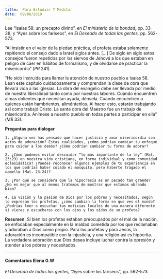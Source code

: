 ```yaml
---
title:  Para Estudiar Y Meditar
date:  09/08/2019
---
```


Lee “Isaías 58: un precepto divino”, en _El ministerio de la bondad_, pp. 33-38; y “Ayes sobre los fariseos”, en _El Deseado de todas las gentes,_ pp. 562-573.

“Al insistir en el valor de la piedad práctica, el profeta estaba solamente repitiendo el consejo dado a Israel siglos antes. [...] De siglo en siglo estos consejos fueron repetidos por los siervos de Jehová a los que estaban en peligro de caer en hábitos de formalismo, y de olvidarse de practicar la misericordia” (_PR_ 241).

“He sido instruida para llamar la atención de nuestro pueblo a Isaías 58. Lean este capítulo cuidadosamente y comprendan la clase de obra que llevará vida a las iglesias. La obra del evangelio debe ser llevada por medio de nuestra liberalidad tanto como por nuestras labores. Cuando encuentren almas dolientes que necesitan ayuda, dénsela. Cuando encuentren a quienes están hambrientos, aliméntenlos. Al hacer esto, estarán trabajando así como trabajó Cristo. La santa obra del Maestro fue un trabajo de misericordia. Anímese a nuestro pueblo en todas partes a participar en ella” (_MB_ 33).

**Preguntas para dialogar**

`1. ¿Alguna vez has pensado que hacer justicia y amar misericordia son actos de adoración? Estas cualidades, ¿cómo podrían cambiar tu enfoque para cuidar a los demás? ¿Cómo podrían cambiar tu forma de adorar?`

`2. ¿Cómo podemos evitar descuidar “lo más importante de la ley” (Mat. 23:23) en nuestra vida cristiana, en forma individual y como comunidad eclesiástica? ¿Puedes reconocer algunos ejemplos de tu experiencia en los que podrías haber colado el mosquito, pero haberte tragado el camello (Mat. 23:24)?`

`3. ¿Por qué se considera que la hipocresía es un pecado tan grande? ¿No es mejor que al menos tratemos de mostrar que estamos obrando bien?`

`4. La visión y la pasión de Dios por los pobres y necesitados, según lo expresan los profetas, ¿cómo cambian la forma en que ves el mundo? ¿Podrías leer o escuchar tus noticias locales de una manera diferente si vieras y escucharas con los ojos y los oídos de un profeta?`

**Resumen**:  Si bien los profetas estaban preocupados por el mal de la nación, se enfocaban especialmente en la maldad cometida por los que reclamaban y adoraban a Dios como propio. Para los profetas y para Jesús, la adoración es incompatible con la injusticia, y una religión así es hipócrita. La verdadera adoración que Dios desea incluye luchar contra la opresión y atender a los pobres y necesitados.

---

#### Comentarios Elena G.W

_El Deseado de todas las gentes,_ “Ayes sobre los fariseos”, pp. 562-573.